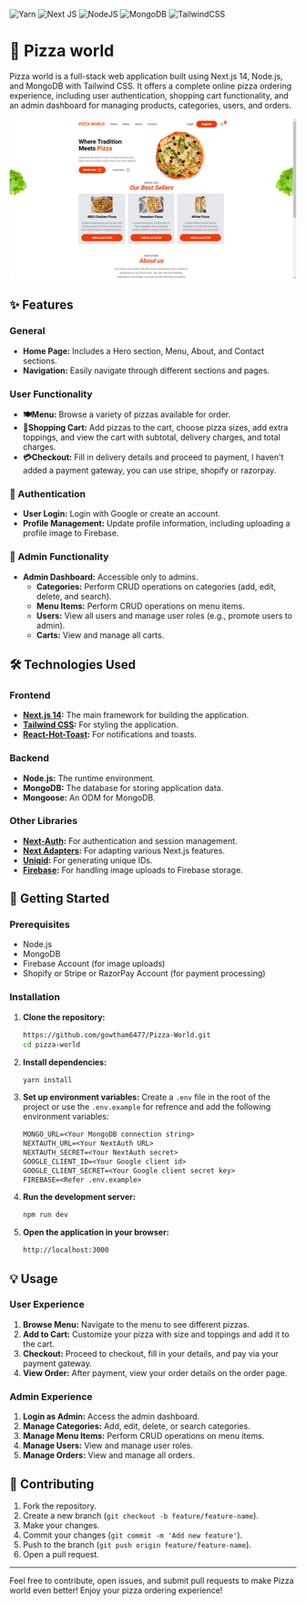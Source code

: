 ![Yarn](https://img.shields.io/badge/yarn-%232C8EBB.svg?style=for-the-badge&logo=yarn&logoColor=white) ![Next JS](https://img.shields.io/badge/Next-black?style=for-the-badge&logo=next.js&logoColor=white) ![NodeJS](https://img.shields.io/badge/node.js-6DA55F?style=for-the-badge&logo=node.js&logoColor=white) ![MongoDB](https://img.shields.io/badge/MongoDB-%234ea94b.svg?style=for-the-badge&logo=mongodb&logoColor=white) ![TailwindCSS](https://img.shields.io/badge/tailwindcss-%2338B2AC.svg?style=for-the-badge&logo=tailwind-css&logoColor=white)

# 🍕 Pizza world 

Pizza world is a full-stack web application built using Next.js 14, Node.js, and MongoDB with Tailwind CSS. It offers a complete online pizza ordering experience, including user authentication, shopping cart functionality, and an admin dashboard for managing products, categories, users, and orders.


![Preview](pizza1.png)



## ✨ Features

### General

- **Home Page:** Includes a Hero section, Menu, About, and Contact sections.
- **Navigation:** Easily navigate through different sections and pages.

### User Functionality

- **🍽️Menu:** Browse a variety of pizzas available for order.
- **🛒Shopping Cart:** Add pizzas to the cart, choose pizza sizes, add extra toppings, and view the cart with subtotal, delivery charges, and total charges.
- **💳Checkout:** Fill in delivery details and proceed to payment, I haven't added a payment gateway, you can use stripe, shopify or razorpay.

### 🔐 Authentication

- **User Login:** Login with Google or create an account.
- **Profile Management:** Update profile information, including uploading a profile image to Firebase.

### 🔧 Admin Functionality

- **Admin Dashboard:** Accessible only to admins.
  - **Categories:** Perform CRUD operations on categories (add, edit, delete, and search).
  - **Menu Items:** Perform CRUD operations on menu items.
  - **Users:** View all users and manage user roles (e.g., promote users to admin).
  - **Carts:** View and manage all carts.

## 🛠️ Technologies Used

### Frontend

- **[Next.js 14](https://nextjs.org/):** The main framework for building the application.
- **[Tailwind CSS](https://tailwindcss.com/):** For styling the application.
- **[React-Hot-Toast](https://react-hot-toast.com/):** For notifications and toasts.

### Backend

- **Node.js:** The runtime environment.
- **MongoDB:** The database for storing application data.
- **Mongoose:** An ODM for MongoDB.

### Other Libraries

- **[Next-Auth](https://next-auth.js.org/getting-started/example):** For authentication and session management.
- **[Next Adapters](https://next-auth.js.org/adapters):** For adapting various Next.js features.
- **[Uniqid](https://classic.yarnpkg.com/en/package/uniqid):** For generating unique IDs.
- **[Firebase](https://firebase.google.com/):** For handling image uploads to Firebase storage.

## 🚀 Getting Started

### Prerequisites

- Node.js
- MongoDB
- Firebase Account (for image uploads)
- Shopify or Stripe or RazorPay Account (for payment processing)

### Installation

1. **Clone the repository:**

   ```sh
   https://github.com/gowtham6477/Pizza-World.git
   cd pizza-world
   ```

2. **Install dependencies:**

   ```sh
   yarn install
   ```

3. **Set up environment variables:**
   Create a `.env` file in the root of the project or use the `.env.example` for refrence and add the following environment variables:

   ```env
   MONGO_URL=<Your MongoDB connection string>
   NEXTAUTH_URL=<Your NextAuth URL>
   NEXTAUTH_SECRET=<Your NextAuth secret>
   GOOGLE_CLIENT_ID=<Your Google client id>
   GOOGLE_CLIENT_SECRET=<Your Google client secret key>
   FIREBASE=<Refer .env.example>

   ```

4. **Run the development server:**

   ```sh
   npm run dev
   ```

5. **Open the application in your browser:**
   ```sh
   http://localhost:3000
   ```

## 💡 Usage

### User Experience

1. **Browse Menu:** Navigate to the menu to see different pizzas.
2. **Add to Cart:** Customize your pizza with size and toppings and add it to the cart.
3. **Checkout:** Proceed to checkout, fill in your details, and pay via your payment gateway.
4. **View Order:** After payment, view your order details on the order page.

### Admin Experience

1. **Login as Admin:** Access the admin dashboard.
2. **Manage Categories:** Add, edit, delete, or search categories.
3. **Manage Menu Items:** Perform CRUD operations on menu items.
4. **Manage Users:** View and manage user roles.
5. **Manage Orders:** View and manage all orders.

## 🤝 Contributing

1. Fork the repository.
2. Create a new branch (`git checkout -b feature/feature-name`).
3. Make your changes.
4. Commit your changes (`git commit -m 'Add new feature'`).
5. Push to the branch (`git push origin feature/feature-name`).
6. Open a pull request.

---

Feel free to contribute, open issues, and submit pull requests to make Pizza world even better! Enjoy your pizza ordering experience!
